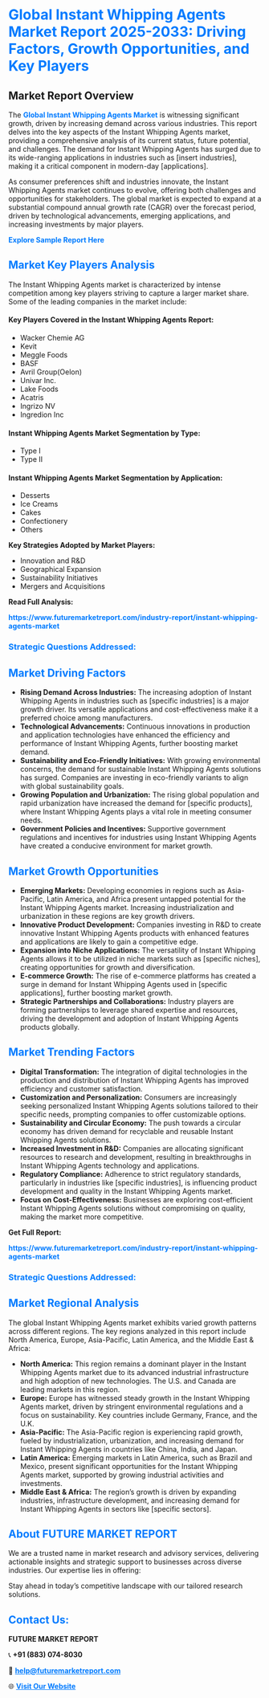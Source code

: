 <h1 style="color: #007BFF;">Global Instant Whipping Agents Market Report 2025-2033: Driving Factors, Growth Opportunities, and Key Players</h1>

<section id="overview">
<h2>Market Report Overview</h2>
<p>The <a href="https://www.futuremarketreport.com/industry-report/instant-whipping-agents-market" style="color: #007BFF; text-decoration: none;"><strong>Global Instant Whipping Agents Market</strong></a> is witnessing significant growth, driven by increasing demand across various industries. This report delves into the key aspects of the Instant Whipping Agents market, providing a comprehensive analysis of its current status, future potential, and challenges. The demand for Instant Whipping Agents has surged due to its wide-ranging applications in industries such as [insert industries], making it a critical component in modern-day [applications].</p>
<p>As consumer preferences shift and industries innovate, the Instant Whipping Agents market continues to evolve, offering both challenges and opportunities for stakeholders. The global market is expected to expand at a substantial compound annual growth rate (CAGR) over the forecast period, driven by technological advancements, emerging applications, and increasing investments by major players.</p>
</section>

<section id="overview">
<p><a href="https://www.futuremarketreport.com/request-sample/reportId=91661" style="color: #007BFF; text-decoration: none;"><strong>Explore Sample Report Here</strong></a></p>
</section>

<section id="key-players">
<h2 style="color: #007BFF;">Market Key Players Analysis</h2>
<p>The Instant Whipping Agents market is characterized by intense competition among key players striving to capture a larger market share. Some of the leading companies in the market include:</p>
<h4>Key Players Covered in the Instant Whipping Agents Report:</h4>
<ul><li>Wacker Chemie AG</li><li>Kevit</li><li>Meggle Foods</li><li>BASF</li><li>Avril Group(Oelon)</li><li>Univar Inc.</li><li>Lake Foods</li><li>Acatris</li><li>Ingrizo NV</li><li>Ingredion Inc</li></ul>
<h4>Instant Whipping Agents Market Segmentation by Type:</h4>
<ul><li>Type I</li><li>Type II</li></ul>

<h4>Instant Whipping Agents Market Segmentation by Application:</h4>
<ul><li>Desserts</li><li>Ice Creams</li><li>Cakes</li><li>Confectionery</li><li>Others</li></ul>
<p><strong>Key Strategies Adopted by Market Players:</strong></p>
<ul>
<li>Innovation and R&D</li>
<li>Geographical Expansion</li>
<li>Sustainability Initiatives</li>
<li>Mergers and Acquisitions</li>
</ul>
</section>

<section>
<p><strong>Read Full Analysis: </strong></p><a href="https://www.futuremarketreport.com/industry-report/instant-whipping-agents-market" style="color: #007BFF; text-decoration: none;"><strong>https://www.futuremarketreport.com/industry-report/instant-whipping-agents-market</strong></a>
<h3 style="color: #007BFF;">Strategic Questions Addressed:</h3>
</section>

<section id="driving-factors">
<h2 style="color: #007BFF;">Market Driving Factors</h2>
<ul>
<li><strong>Rising Demand Across Industries:</strong> The increasing adoption of Instant Whipping Agents in industries such as [specific industries] is a major growth driver. Its versatile applications and cost-effectiveness make it a preferred choice among manufacturers.</li>
<li><strong>Technological Advancements:</strong> Continuous innovations in production and application technologies have enhanced the efficiency and performance of Instant Whipping Agents, further boosting market demand.</li>
<li><strong>Sustainability and Eco-Friendly Initiatives:</strong> With growing environmental concerns, the demand for sustainable Instant Whipping Agents solutions has surged. Companies are investing in eco-friendly variants to align with global sustainability goals.</li>
<li><strong>Growing Population and Urbanization:</strong> The rising global population and rapid urbanization have increased the demand for [specific products], where Instant Whipping Agents plays a vital role in meeting consumer needs.</li>
<li><strong>Government Policies and Incentives:</strong> Supportive government regulations and incentives for industries using Instant Whipping Agents have created a conducive environment for market growth.</li>
</ul>
</section>

<section id="growth-opportunities">
<h2 style="color: #007BFF;">Market Growth Opportunities</h2>
<ul>
<li><strong>Emerging Markets:</strong> Developing economies in regions such as Asia-Pacific, Latin America, and Africa present untapped potential for the Instant Whipping Agents market. Increasing industrialization and urbanization in these regions are key growth drivers.</li>
<li><strong>Innovative Product Development:</strong> Companies investing in R&D to create innovative Instant Whipping Agents products with enhanced features and applications are likely to gain a competitive edge.</li>
<li><strong>Expansion into Niche Applications:</strong> The versatility of Instant Whipping Agents allows it to be utilized in niche markets such as [specific niches], creating opportunities for growth and diversification.</li>
<li><strong>E-commerce Growth:</strong> The rise of e-commerce platforms has created a surge in demand for Instant Whipping Agents used in [specific applications], further boosting market growth.</li>
<li><strong>Strategic Partnerships and Collaborations:</strong> Industry players are forming partnerships to leverage shared expertise and resources, driving the development and adoption of Instant Whipping Agents products globally.</li>
</ul>
</section>

<section id="trending-factors">
<h2 style="color: #007BFF;">Market Trending Factors</h2>
<ul>
<li><strong>Digital Transformation:</strong> The integration of digital technologies in the production and distribution of Instant Whipping Agents has improved efficiency and customer satisfaction.</li>
<li><strong>Customization and Personalization:</strong> Consumers are increasingly seeking personalized Instant Whipping Agents solutions tailored to their specific needs, prompting companies to offer customizable options.</li>
<li><strong>Sustainability and Circular Economy:</strong> The push towards a circular economy has driven demand for recyclable and reusable Instant Whipping Agents solutions.</li>
<li><strong>Increased Investment in R&D:</strong> Companies are allocating significant resources to research and development, resulting in breakthroughs in Instant Whipping Agents technology and applications.</li>
<li><strong>Regulatory Compliance:</strong> Adherence to strict regulatory standards, particularly in industries like [specific industries], is influencing product development and quality in the Instant Whipping Agents market.</li>
<li><strong>Focus on Cost-Effectiveness:</strong> Businesses are exploring cost-efficient Instant Whipping Agents solutions without compromising on quality, making the market more competitive.</li>
</ul>
</section>

<section>
<p><strong>Get Full Report: </strong></p><a href="https://www.futuremarketreport.com/industry-report/instant-whipping-agents-market" style="color: #007BFF; text-decoration: none;"><strong>https://www.futuremarketreport.com/industry-report/instant-whipping-agents-market</strong></a>
<h3 style="color: #007BFF;">Strategic Questions Addressed:</h3>
</section>


<section id="regional-analysis">
<h2 style="color: #007BFF;">Market Regional Analysis</h2>
<p>The global Instant Whipping Agents market exhibits varied growth patterns across different regions. The key regions analyzed in this report include North America, Europe, Asia-Pacific, Latin America, and the Middle East & Africa:</p>
<ul>
<li><strong>North America:</strong> This region remains a dominant player in the Instant Whipping Agents market due to its advanced industrial infrastructure and high adoption of new technologies. The U.S. and Canada are leading markets in this region.</li>
<li><strong>Europe:</strong> Europe has witnessed steady growth in the Instant Whipping Agents market, driven by stringent environmental regulations and a focus on sustainability. Key countries include Germany, France, and the U.K.</li>
<li><strong>Asia-Pacific:</strong> The Asia-Pacific region is experiencing rapid growth, fueled by industrialization, urbanization, and increasing demand for Instant Whipping Agents in countries like China, India, and Japan.</li>
<li><strong>Latin America:</strong> Emerging markets in Latin America, such as Brazil and Mexico, present significant opportunities for the Instant Whipping Agents market, supported by growing industrial activities and investments.</li>
<li><strong>Middle East & Africa:</strong> The region’s growth is driven by expanding industries, infrastructure development, and increasing demand for Instant Whipping Agents in sectors like [specific sectors].</li>
</ul>
</section>

<footer>
<h2 style="color: #007BFF;">About FUTURE MARKET REPORT</h2>
<p>We are a trusted name in market research and advisory services, delivering actionable insights and strategic support to businesses across diverse industries. Our expertise lies in offering:</p>

<p>Stay ahead in today’s competitive landscape with our tailored research solutions.</p>

<h2 style="color: #007BFF;">Contact Us:</h2>
<p><strong>FUTURE MARKET REPORT</strong></p>
<p>📞 <strong>+91 (883) 074-8030</strong></p>
<p>📧 <strong><a href="mailto:help@futuremarketreport.com" style="color: #007BFF;">help@futuremarketreport.com</a></strong></p>
<p>🌐 <strong><a href="https://www.futuremarketreport.com/" style="color: #007BFF;">Visit Our Website</a></strong></p>
</footer>